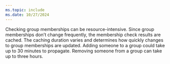 ```yaml
---
ms.topic: include
ms.date: 10/27/2024
---
```


Checking group memberships can be resource-intensive. Since group memberships don’t change frequently, the membership check results are cached. The caching duration varies and determines how quickly changes to group memberships are updated. Adding someone to a group could take up to 30 minutes to propagate. Removing someone from a group can take up to three hours.
